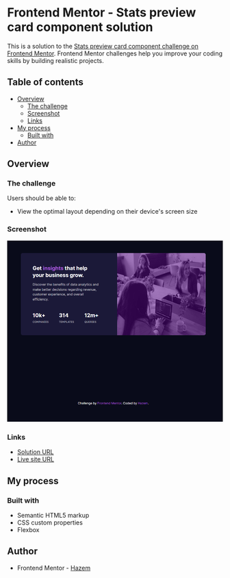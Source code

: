 # Frontend Mentor - Stats preview card component solution

This is a solution to the [Stats preview card component challenge on Frontend Mentor](https://www.frontendmentor.io/challenges/stats-preview-card-component-8JqbgoU62). Frontend Mentor challenges help you improve your coding skills by building realistic projects. 

## Table of contents

- [Overview](#overview)
  - [The challenge](#the-challenge)
  - [Screenshot](#screenshot)
  - [Links](#links)
- [My process](#my-process)
  - [Built with](#built-with)
- [Author](#author)



## Overview

### The challenge

Users should be able to:

- View the optimal layout depending on their device's screen size

### Screenshot

![Screenshot](images/Screenshot%202022-12-25%20191501.png)


### Links

- [Solution URL](https://www.frontendmentor.io/solutions/stats-preview-card-component-qI-PTvKjM3)
- [Live site URL](https://hazemhussein14.github.io/Stats-preview-card/)

## My process

### Built with

- Semantic HTML5 markup
- CSS custom properties
- Flexbox

## Author
- Frontend Mentor - [Hazem](https://www.frontendmentor.io/profile/yourusername)
